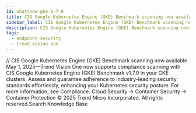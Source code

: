 ```yaml
---
id: whatsnew-gke-1-7-0
title: CIS Google Kubernetes Engine (GKE) Benchmark scanning now available
sidebar_label: CIS Google Kubernetes Engine (GKE) Benchmark scanning now available
description: CIS Google Kubernetes Engine (GKE) Benchmark scanning now available
tags:
  - endpoint-security
  - trend-vision-one
---
```


/*<![CDATA[*/ $('#title').html($('meta[name=map-description]').attr('content')); /*]]>*/ CIS Google Kubernetes Engine (GKE) Benchmark scanning now available May 1, 2025—Trend Vision One now supports compliance scanning with CIS Google Kubernetes Engine (GKE) Benchmark v1.7.0 in your GKE clusters. Assess and guarantee adherence to industry-leading security standards effortlessly, enhancing your Kubernetes security posture. For more information, see Compliance. Cloud Security → Container Security → Container Protection © 2025 Trend Micro Incorporated. All rights reserved.Search Knowledge Base